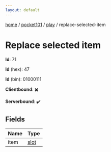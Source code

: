 ```yaml
---
layout: default
---
```


[home](/)  /  [pocket101](/protocol/pocket101)  /  [play](/protocol/pocket101/play)  /  replace-selected-item

# Replace selected item

**Id**: 71

**Id** (hex): 47

**Id** (bin): 01000111

**Clientbound**: ✖️

**Serverbound**: ✔️

## Fields

Name | Type
---|---
item | [slot](/protocol/pocket101/types/slot)

